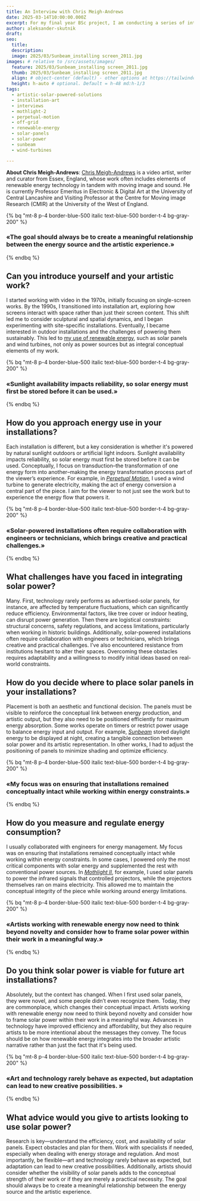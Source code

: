 ```yaml
---
title: An Interview with Chris Meigh-Andrews
date: 2025-03-14T10:00:00.000Z
excerpt: For my final year BSc project, I am conducting a series of interviews with artists who work with solar-powered solutions. Chris Meigh-Andrews is a British media artist and video historian who, since the 1990s, has been incorporating sustainable energy systems into his video and audio pieces.
author: aleksander-skutnik
draft:
seo:
  title:
  description:
  image: 2025/03/Sunbeam_installing screen_2011.jpg
images: # relative to /src/assets/images/
  feature: 2025/03/Sunbeam_installing screen_2011.jpg
  thumb: 2025/03/Sunbeam_installing screen_2011.jpg
  align: # object-center (default) - other options at https://tailwindcss.com/docs/object-position
  height: h-auto # optional. Default = h-48 md:h-1/3
tags:
  - artistic-solar-powered-solutions
  - installation-art
  - interviews
  - mothlight-2
  - perpetual-motion
  - off-grid
  - renewable-energy
  - solar-panels
  - solar-power
  - sunbeam
  - wind-turbines

---
```


**About Chris Meigh-Andrews**: [Chris Meigh-Andrews](https://www.meigh-andrews.com) is a video artist, writer and curator from Essex, England, whose work often includes elements of renewable energy technology in tandem with moving image and sound. He is currently Professor Emeritus in Electronic & Digital Art at the University of Central Lancashire and Visiting Professor at the Centre for Moving image Research (CMIR) at the University of the West of England.

{% bq "mt-8 p-4 border-blue-500 italic text-blue-500 border-t-4 bg-gray-200" %}
<h3>«The goal should always be to create a meaningful relationship between the energy source and the artistic experience.»</h3>
{% endbq %}

## Can you introduce yourself and your artistic work?

I started working with video in the 1970s, initially focusing on single-screen works. By the 1990s, I transitioned into installation art, exploring how screens interact with space rather than just their screen content. This shift led me to consider sculptural and spatial dynamics, and I began experimenting with site-specific installations. Eventually, I became interested in outdoor installations and the challenges of powering them sustainably. This led to [my use of renewable energy](https://www.meigh-andrews.com/renewables), such as solar panels and wind turbines, not only as power sources but as integral conceptual elements of my work.

{% bq "mt-8 p-4 border-blue-500 italic text-blue-500 border-t-4 bg-gray-200" %}
<h3>«Sunlight availability impacts reliability, so solar energy must first be stored before it can be used.»</h3>
{% endbq %}

## How do you approach energy use in your installations?

Each installation is different, but a key consideration is whether it's powered by natural sunlight outdoors or artificial light indoors. Sunlight availability impacts reliability, so solar energy must first be stored before it can be used. Conceptually, I focus on transduction–the transformation of one energy form into another–making the energy transformation process part of the viewer’s experience. For example, in *[Perpetual Motion](http://www.meigh-andrews.com/installations/1990-1995/perpetual-motion)*, I used a wind turbine to generate electricity, making the act of energy conversion a central part of the piece. I aim for the viewer to not just see the work but to experience the energy flow that powers it.

{% bq "mt-8 p-4 border-blue-500 italic text-blue-500 border-t-4 bg-gray-200" %}
<h3>«Solar-powered installations often require collaboration with engineers or technicians, which brings creative and practical challenges.»</h3>
{% endbq %}

## What challenges have you faced in integrating solar power?

Many. First, technology rarely performs as advertised-solar panels, for instance, are affected by temperature fluctuations, which can significantly reduce efficiency. Environmental factors, like tree cover or indoor heating, can disrupt power generation. Then there are logistical constraints: structural concerns, safety regulations, and access limitations, particularly when working in historic buildings. Additionally, solar-powered installations often require collaboration with engineers or technicians, which brings creative and practical challenges. I’ve also encountered resistance from institutions hesitant to alter their spaces. Overcoming these obstacles requires adaptability and a willingness to modify initial ideas based on real-world constraints.

## How do you decide where to place solar panels in your installations?

Placement is both an aesthetic and functional decision. The panels must be visible to reinforce the conceptual link between energy production, and artistic output, but they also need to be positioned efficiently for maximum energy absorption. Some works operate on timers or restrict power usage to balance energy input and output. For example, *[Sunbeam](http://www.meigh-andrews.com/installations/2006-2010/sunbeam)* stored daylight energy to be displayed at night, creating a tangible connection between solar power and its artistic representation. In other works, I had to adjust the positioning of panels to minimize shading and optimize efficiency.

{% bq "mt-8 p-4 border-blue-500 italic text-blue-500 border-t-4 bg-gray-200" %}
<h3>«My focus was on ensuring that installations remained conceptually intact while working within energy constraints.»</h3>
{% endbq %}

## How do you measure and regulate energy consumption?

I usually collaborated with engineers for energy management. My focus was on ensuring that installations remained conceptually intact while working within energy constraints. In some cases, I powered only the most critical components with solar energy and supplemented the rest with conventional power sources. In *[Mothlight II](http://www.meigh-andrews.com/installations/1996-2001/mothlight)*, for example, I used solar panels to power the infrared signals that controlled projectors, while the projectors themselves ran on mains electricity. This allowed me to maintain the conceptual integrity of the piece while working around energy limitations.

{% bq "mt-8 p-4 border-blue-500 italic text-blue-500 border-t-4 bg-gray-200" %}
<h3>«Artists working with renewable energy now need to think beyond novelty and consider how to frame solar power within their work in a meaningful way.»</h3>
{% endbq %}

## Do you think solar power is viable for future art installations?

Absolutely, but the context has changed. When I first used solar panels, they were novel, and some people didn’t even recognize them. Today, they are commonplace, which changes their conceptual impact. Artists working with renewable energy now need to think beyond novelty and consider how to frame solar power within their work in a meaningful way. Advances in technology have improved efficiency and affordability, but they also require artists to be more intentional about the messages they convey. The focus should be on how renewable energy integrates into the broader artistic narrative rather than just the fact that it's being used.

{% bq "mt-8 p-4 border-blue-500 italic text-blue-500 border-t-4 bg-gray-200" %}
<h3>«Art and technology rarely behave as expected, but adaptation can lead to new creative possibilities.
»</h3>
{% endbq %}

## What advice would you give to artists looking to use solar power?

Research is key—understand the efficiency, cost, and availability of solar panels. Expect obstacles and plan for them. Work with specialists if needed, especially when dealing with energy storage and regulation. And most importantly, be flexible—art and technology rarely behave as expected, but adaptation can lead to new creative possibilities. Additionally, artists should consider whether the visibility of solar panels adds to the conceptual strength of their work or if they are merely a practical necessity. The goal should always be to create a meaningful relationship between the energy source and the artistic experience.

